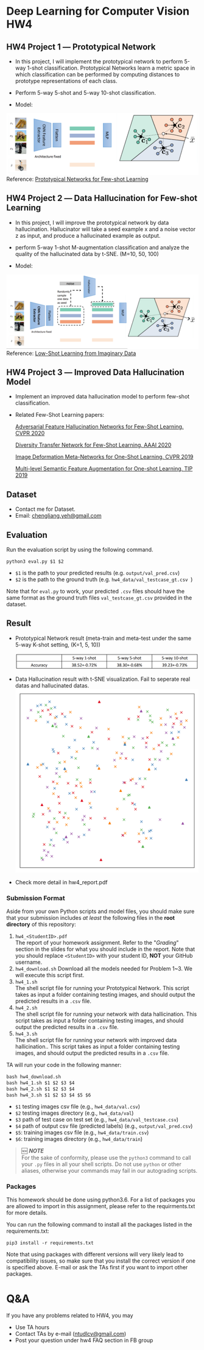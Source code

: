 # Deep Learning for Computer Vision HW4
## HW4 Project 1 ― Prototypical Network
- In this project, I will implement the prototypical network to perform 5-way 1-shot classification. Prototypical Networks learn a metric space in which classification can be performed by computing distances to prototype representations of each class.

- Perform 5-way 5-shot and 5-way 10-shot classification.

- Model:

![1](./pic/Prototypical_Networks.png)
Reference: [Prototypical Networks for Few-shot Learning](https://arxiv.org/pdf/1703.05175.pdf)

## HW4 Project 2 ― Data Hallucination for Few-shot Learning
- In this project, I will improve the prototypical network by data hallucination. Hallucinator will
take a seed example x and a noise vector z as input, and produce a hallucinated example as output.

- perform 5-way 1-shot M-augmentation classification and analyze the quality of the hallucinated data by t-SNE. (M=10, 50, 100)

- Model:

![1](./pic/PN_Data_Hallucination.png)
Reference: [Low-Shot Learning from Imaginary Data](https://arxiv.org/pdf/1801.05401.pdf)

## HW4 Project 3 ― Improved Data Hallucination Model
- Implement an improved data hallucination model to perform few-shot classification.
- Related Few-Shot Learning papers:

    [Adversarial Feature Hallucination Networks for Few-Shot Learning. CVPR 2020](https://arxiv.org/pdf/2003.13193.pdf)
    
    [Diversity Transfer Network for Few-Shot Learning. AAAI 2020](https://arxiv.org/pdf/1912.13182.pdf)
    
    [Image Deformation Meta-Networks for One-Shot Learning. CVPR 2019](https://arxiv.org/pdf/1905.11641.pdf)
    
    [Multi-level Semantic Feature Augmentation for One-shot Learning. TIP 2019](https://arxiv.org/pdf/1804.05298.pdf)

## Dataset
- Contact me for Dataset.
- Email: chengliang.yeh@gmail.com

## Evaluation
Run the evaluation script by using the following command.

    python3 eval.py $1 $2

 - `$1` is the path to your predicted results (e.g. `output/val_pred.csv`)
 - `$2` is the path to the ground truth (e.g. `hw4_data/val_testcase_gt.csv	`)

Note that for `eval.py` to work, your predicted `.csv` files should have the same format as the ground truth files `val_testcase_gt.csv` provided in the dataset.

## Result
- Prototypical Network result (meta-train and meta-test under the same 5-way K-shot setting, (K=1, 5, 10))

    ![1](./pic/PN_result.png)

- Data Hallucination result with t-SNE visualization.
    Fail to seperate real datas and hallucinated datas.
    ![1](./pic/DH_result.png)
   
- Check more detail in hw4_report.pdf

### Submission Format
Aside from your own Python scripts and model files, you should make sure that your submission includes *at least* the following files in the **root directory** of this repository:
 1.   `hw4_<StudentID>.pdf`  
The report of your homework assignment. Refer to the "*Grading*" section in the slides for what you should include in the report. Note that you should replace `<StudentID>` with your student ID, **NOT** your GitHub username.
 2.   `hw4_download.sh` 
 Download all the models needed for Problem 1~3. We will execute this script first.
 3.   `hw4_1.sh`  
The shell script file for running your Prototypical Network.
This script takes as input a folder containing testing images, and should output the predicted results in a `.csv` file.
 4.   `hw4_2.sh`  
The shell script file for running your network with data hallicination.
This script takes as input a folder containing testing images, and should output the predicted results in a `.csv` file.
 5.   `hw4_3.sh`  
The shell script file for running your network with improved data hallicination.. 
This script takes as input a folder containing testing images, and should output the predicted results in a `.csv` file.


TA will run your code in the following manner:

    bash hw4_download.sh
    bash hw4_1.sh $1 $2 $3 $4
    bash hw4_2.sh $1 $2 $3 $4
    bash hw4_3.sh $1 $2 $3 $4 $5 $6

-   `$1` testing images csv file (e.g., `hw4_data/val.csv`)
-   `$2` testing images directory (e.g., `hw4_data/val`)
-   `$3` path of test case on test set (e.g., `hw4_data/val_testcase.csv`)
-   `$4` path of output csv file (predicted labels) (e.g., `output/val_pred.csv`)
-   `$5`: training images csv file (e.g., `hw4_data/train.csv`)
-   `$6`: training images directory (e.g., `hw4_data/train`)

> 🆕 ***NOTE***  
> For the sake of conformity, please use the `python3` command to call your `.py` files in all your shell scripts. Do not use `python` or other aliases, otherwise your commands may fail in our autograding scripts.

### Packages
This homework should be done using python3.6. For a list of packages you are allowed to import in this assignment, please refer to the requirments.txt for more details.

You can run the following command to install all the packages listed in the requirements.txt:

    pip3 install -r requirements.txt

Note that using packages with different versions will very likely lead to compatibility issues, so make sure that you install the correct version if one is specified above. E-mail or ask the TAs first if you want to import other packages.


# Q&A
If you have any problems related to HW4, you may
- Use TA hours
- Contact TAs by e-mail ([ntudlcv@gmail.com](mailto:ntudlcv@gmail.com))
- Post your question under hw4 FAQ section in FB group
